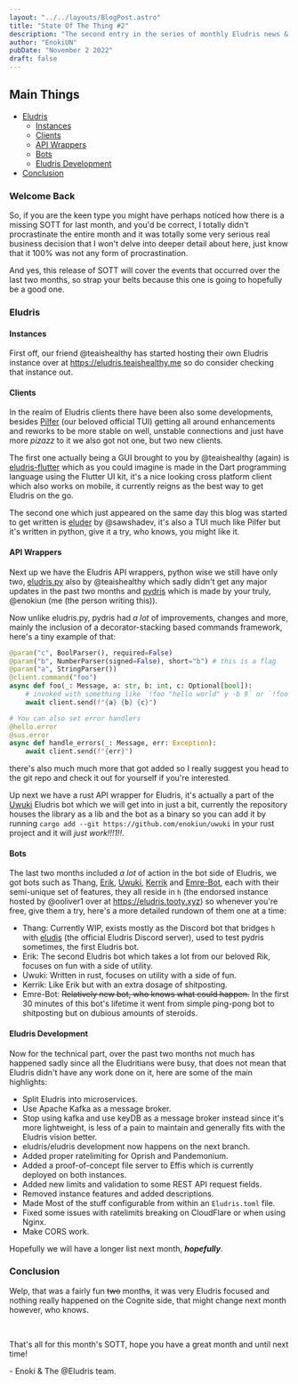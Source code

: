 ```yaml
---
layout: "../../layouts/BlogPost.astro"
title: "State Of The Thing #2"
description: "The second entry in the series of monthly Eludris news & updates."
author: "EnokiUN"
pubDate: "November 2 2022"
draft: false
---
```


## Main Things

- [Eludris](#eludris)
  - [Instances](#instances)
  - [Clients](#clients)
  - [API Wrappers](#api-wrappers)
  - [Bots](#bots)
  - [Eludris Development](#eludris-development)
- [Conclusion](#conclusion)

### Welcome Back

So, if you are the keen type you might have perhaps noticed how there is a
missing SOTT for last month, and you'd be correct, I totally didn't
procrastinate the entire month and it was totally some very serious real
business decision that I won't delve into deeper detail about here, just
know that it 100% was not any form of procrastination.

And yes, this release of SOTT will cover the events that occurred over the last
two months, so strap your belts because this one is going to hopefully be a
good one.

### Eludris

#### Instances

First off, our friend @teaishealthy has started hosting their own Eludris
instance over at <https://eludris.teaishealthy.me> so do consider checking that
instance out.

#### Clients

In the realm of Eludris clients there have been also some developments, besides
[Pilfer](https://github.com/eludris/pilfer) (our beloved official TUI) getting
all around enhancements and reworks to be more stable on well, unstable connections
and just have more _pizazz_ to it we also got not one, but two new clients.

The first one actually being a GUI brought to you by @teaishealthy (again) is
[eludris-flutter](https://github.com/eludris/eludris-flutter) which as you
could imagine is made in the Dart programming language using the Flutter UI kit,
it's a nice looking cross platform client which also works on mobile, it currently
reigns as the best way to get Eludris on the go.

The second one which just appeared on the same day this blog was started to get
written is [eluder](https://github.com/sawshadev/eluder) by @sawshadev, it's
also a TUI much like Pilfer but it's written in python, give it a try, who knows,
you might like it.

#### API Wrappers

Next up we have the Eludris API wrappers, python wise we still have only two,
[eludris.py](https://github.com/teaishealthy/eludris.py) also by @teaishealthy
which sadly didn't get any major updates in the past two months and
[pydris](https://github.com/enokiun/pydris) which is made by your truly, @enokiun
(me (the person writing this)).

Now unlike eludris.py, pydris had _a lot_ of improvements, changes and more,
mainly the inclusion of a decorator-stacking based commands framework, here's
a tiny example of that:

```py
@param("c", BoolParser(), required=False)
@param("b", NumberParser(signed=False), short="b") # this is a flag
@param("a", StringParser())
@client.command("foo")
async def foo(_: Message, a: str, b: int, c: Optional[bool]):
    # invoked with something like `!foo "hello world" y -b 9` or `!foo h -b0`
    await client.send(f"{a} {b} {c}")

# You can also set error handlers
@hello.error
@sus.error
async def handle_errors(_: Message, err: Exception):
    await client.send(f"{err}")
```

there's also much much more that got added so I really suggest you head to the
git repo and check it out for yourself if you're interested.

Up next we have a rust API wrapper for Eludris, it's actually a part of the
[Uwuki](https://github.com/enokiun/eludris) Eludris bot which we will get into
in just a bit, currently the repository houses the library as a lib and the bot
as a binary so you can add it by running <span class="code">`cargo add --git https://github.com/enokiun/uwuki`</span>
in your rust project and it will _just work!!!1!!_.

#### Bots

The last two months included _a lot_ of action in the bot side of Eludris, we got
bots such as Thang, [Erik](https://github.com/teaishealthy/erik), [Uwuki](https://github.com/enokiun/uwuki),
[Kerrik](https://github.com/toolifelesstocode/kerrik) and [Emre-Bot](https://github.com/emretech/emre-bot),
each with their semi-unique set of features, they all reside in
<span class="code">`h`</span> (the endorsed instance hosted by @ooliver1 over
at <https://eludris.tooty.xyz>) so whenever you're free, give them a try, here's
a more detailed rundown of them one at a time:

- Thang: Currently WIP, exists mostly as the Discord bot that bridges
  <span class="code">`h`</span> with [eludis](https://discord.gg/vV6v2DhWQB)
  (the official Eludris Discord server), used to test pydris sometimes, the first
  Eludris bot.
- Erik: The second Eludris bot which takes a lot from our beloved Rik, focuses
  on fun with a side of utility.
- Uwuki: Written in rust, focuses on utility with a side of fun.
- Kerrik: Like Erik but with an extra dosage of shitposting.
- Emre-Bot: ~~Relatively new bot, who knows what could happen.~~
  In the first 30 minutes of this bot's lifetime it went from
  simple ping-pong bot to shitposting but on dubious amounts of steroids.

#### Eludris Development

Now for the technical part, over the past two months not much has happened sadly
since all the Eludritians were busy, that does not mean that Eludris didn't have
any work done on it, here are some of the main highlights:

- Split Eludris into microservices.
- Use Apache Kafka as a message broker.
- Stop using kafka and use keyDB as a message broker instead since it's more
  lightweight, is less of a pain to maintain and generally fits with the Eludris
  vision better.
- eludris/eludris development now happens on the next branch.
- Added proper ratelimiting for Oprish and Pandemonium.
- Added a proof-of-concept file server to Effis which is currently deployed
  on both instances.
- Added new limits and validation to some REST API request fields.
- Removed instance features and added descriptions.
- Made Most of the stuff configurable from within an <span class="code">`Eludris.toml`</span>
  file.
- Fixed some issues with ratelimits breaking on CloudFlare or when using Nginx.
- Make CORS work.

Hopefully we will have a longer list next month, **_hopefully_**.

### Conclusion

Welp, that was a fairly fun ~~two~~ month~~s~~, it was very Eludris focused and
nothing really happened on the Cognite side, that might change next month however,
who knows.

&nbsp;

That's all for this month's SOTT, hope you have a great month and until next time!

\- Enoki & The @Eludris team.

